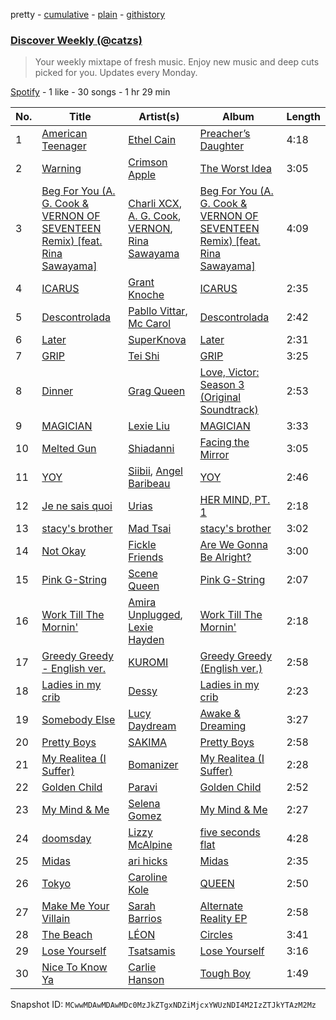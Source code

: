 pretty - [cumulative](/playlists/cumulative/37i9dQZEVXcJR8Ys0NBejf.md) - [plain](/playlists/plain/37i9dQZEVXcJR8Ys0NBejf) - [githistory](https://github.githistory.xyz/mackorone/spotify-playlist-archive/blob/main/playlists/plain/37i9dQZEVXcJR8Ys0NBejf)

### [Discover Weekly \(@catzs\)](https://open.spotify.com/playlist/37i9dQZEVXcJR8Ys0NBejf)

> Your weekly mixtape of fresh music\. Enjoy new music and deep cuts picked for you\. Updates every Monday.

[Spotify](https://open.spotify.com/user/spotify) - 1 like - 30 songs - 1 hr 29 min

| No. | Title | Artist(s) | Album | Length |
|---|---|---|---|---|
| 1 | [American Teenager](https://open.spotify.com/track/4ltqfN12ohaVZdM6C45gMg) | [Ethel Cain](https://open.spotify.com/artist/0avMDS4HyoCEP6RqZJWpY2) | [Preacher’s Daughter](https://open.spotify.com/album/3WmujGwOS0ANHkJRnMH6n8) | 4:18 |
| 2 | [Warning](https://open.spotify.com/track/0Q9GlyZ2hfTcT9YOqRFssX) | [Crimson Apple](https://open.spotify.com/artist/6ie9S7zyP97Bkk1srzHNGa) | [The Worst Idea](https://open.spotify.com/album/0z2qexAlexCdoNIdxs83A7) | 3:05 |
| 3 | [Beg For You \(A\. G\. Cook & VERNON OF SEVENTEEN Remix\) \[feat\. Rina Sawayama\]](https://open.spotify.com/track/3teT4GffWtZUYQVmUwL14d) | [Charli XCX](https://open.spotify.com/artist/25uiPmTg16RbhZWAqwLBy5), [A\. G\. Cook](https://open.spotify.com/artist/335TWGWGFan4vaacJzSiU8), [VERNON](https://open.spotify.com/artist/2Y34b9AOK30zXgL7cAH4NG), [Rina Sawayama](https://open.spotify.com/artist/2KEqzdPS7M5YwGmiuPTdr5) | [Beg For You \(A\. G\. Cook & VERNON OF SEVENTEEN Remix\) \[feat\. Rina Sawayama\]](https://open.spotify.com/album/6snPKZGUbpydW2XJu9ievq) | 4:09 |
| 4 | [ICARUS](https://open.spotify.com/track/4flE50KratI5sjuZfrAYyi) | [Grant Knoche](https://open.spotify.com/artist/4uLexEsM3MDb1sermSib4J) | [ICARUS](https://open.spotify.com/album/0bhuvwiK7RLxQnVYzQ5geL) | 2:35 |
| 5 | [Descontrolada](https://open.spotify.com/track/35ILpvFvH8u8dVfjG2txtw) | [Pabllo Vittar](https://open.spotify.com/artist/6tzRZ39aZlNqlUzQlkuhDV), [Mc Carol](https://open.spotify.com/artist/78jcF59aMpz63E2TYmntws) | [Descontrolada](https://open.spotify.com/album/2j7lcwySLJb1KyihQby99X) | 2:42 |
| 6 | [Later](https://open.spotify.com/track/7J0DVAeu2BtR0J1htWL9lt) | [SuperKnova](https://open.spotify.com/artist/7om8BpNIYHtacdW2rDVHuD) | [Later](https://open.spotify.com/album/1dvQGUv13eMzYR9dnn3ZzT) | 2:31 |
| 7 | [GRIP](https://open.spotify.com/track/4LdLUX64qwHYyaN5hP4UlJ) | [Tei Shi](https://open.spotify.com/artist/1xcMOgFUM1IYZE22YjCvsL) | [GRIP](https://open.spotify.com/album/0R35mNrWcjWwqR1N53pwkC) | 3:25 |
| 8 | [Dinner](https://open.spotify.com/track/29BqG5QWNQ812jFontF5yJ) | [Grag Queen](https://open.spotify.com/artist/6Q5YqxLl13ULqA5orHJotR) | [Love, Victor: Season 3 \(Original Soundtrack\)](https://open.spotify.com/album/19xxnBkkYArMHavIT1c2Hr) | 2:53 |
| 9 | [MAGICIAN](https://open.spotify.com/track/4vQn2xckwjtCkRhHSrVU30) | [Lexie Liu](https://open.spotify.com/artist/6fs2or0cKLEM2xohWq8SoX) | [MAGICIAN](https://open.spotify.com/album/48eUwPWSD6h7xWafjPCKId) | 3:33 |
| 10 | [Melted Gun](https://open.spotify.com/track/3LNJ1NOMmjJSTrSQc0leNF) | [Shiadanni](https://open.spotify.com/artist/0rlfFJnG8VDKDqHWbuuQtP) | [Facing the Mirror](https://open.spotify.com/album/6ozSc8V6DDauP91vO1S78T) | 3:05 |
| 11 | [YOY](https://open.spotify.com/track/4eR1H49eetim2UA5BdGY4C) | [Siibii](https://open.spotify.com/artist/5xIv9tG1tb1tBj3PsjIqgi), [Angel Baribeau](https://open.spotify.com/artist/0FPslk0bbQhxrwwzf9hOq4) | [YOY](https://open.spotify.com/album/74sgQpZotn5fFzZ7LFMO67) | 2:46 |
| 12 | [Je ne sais quoi](https://open.spotify.com/track/789gHumetKnbAJhFMBjMWj) | [Urias](https://open.spotify.com/artist/6BXiBj4eAZsiynbcmSRHUs) | [HER MIND, PT\. 1](https://open.spotify.com/album/5ELO3riWbb2MbJyZYilN7D) | 2:18 |
| 13 | [stacy's brother](https://open.spotify.com/track/7aTXnk6qGF8d4pZ51zDcaQ) | [Mad Tsai](https://open.spotify.com/artist/5C2iFRY2UldL2hv9THw4aB) | [stacy's brother](https://open.spotify.com/album/3T3XGndYk7rJWwYJZLvS68) | 3:02 |
| 14 | [Not Okay](https://open.spotify.com/track/3rL5lxfJYdzy0w1tAdg54C) | [Fickle Friends](https://open.spotify.com/artist/1nhSLEYdoBHG6cJ8NDwoF1) | [Are We Gonna Be Alright?](https://open.spotify.com/album/7yiV2Rrb9NK4WeyEioKjP5) | 3:00 |
| 15 | [Pink G\-String](https://open.spotify.com/track/1uAXWqVuVOSDqE4lJvY4Ae) | [Scene Queen](https://open.spotify.com/artist/6WandyxeDxlcOTwxtnTKP4) | [Pink G\-String](https://open.spotify.com/album/5Y4VHqeyqlnPIHlK0zfso3) | 2:07 |
| 16 | [Work Till The Mornin'](https://open.spotify.com/track/6w3sWAe60ttYcvEFqeY4VS) | [Amira Unplugged](https://open.spotify.com/artist/0coT4iPur5wTaug3pMh6Vf), [Lexie Hayden](https://open.spotify.com/artist/6zYd6Vq5ssXgIhxm1DTGWh) | [Work Till The Mornin'](https://open.spotify.com/album/4JgS75EKLl554ZFX0j71Kz) | 2:18 |
| 17 | [Greedy Greedy \- English ver.](https://open.spotify.com/track/0azggS66exozKNhgOkTSbV) | [KUROMI](https://open.spotify.com/artist/1nah1bp3mzMd4FhMUxhU4d) | [Greedy Greedy \(English ver.\)](https://open.spotify.com/album/4wZ4Ivy2Qqpnghr5bowHur) | 2:58 |
| 18 | [Ladies in my crib](https://open.spotify.com/track/3R4QY5uaYtqLOV8Lt6Pohv) | [Dessy](https://open.spotify.com/artist/4OgkzOe0psje8oWv4n0ATj) | [Ladies in my crib](https://open.spotify.com/album/2xzKJASkrrVLhl3yhuhjVj) | 2:23 |
| 19 | [Somebody Else](https://open.spotify.com/track/676H90tYwz6S3vQw643ZGy) | [Lucy Daydream](https://open.spotify.com/artist/0RQEMnWcCrVW4vkPFbAVsg) | [Awake & Dreaming](https://open.spotify.com/album/7mrAOwvegT4oMij1p23pBE) | 3:27 |
| 20 | [Pretty Boys](https://open.spotify.com/track/5K5RpOdJ0c8gd5sbDxxcEK) | [SAKIMA](https://open.spotify.com/artist/2tg1rWk2rWaltTk0baRjRu) | [Pretty Boys](https://open.spotify.com/album/0w08DJAH95mbwvAEUc5DUk) | 2:58 |
| 21 | [My Realitea \(I Suffer\)](https://open.spotify.com/track/04dcHF2uNqIO42RKCnZWNy) | [Bomanizer](https://open.spotify.com/artist/4xiFlbiuNBgeUwkWO7rn6m) | [My Realitea \(I Suffer\)](https://open.spotify.com/album/2irResE5a3jOm2prXYwwBM) | 2:28 |
| 22 | [Golden Child](https://open.spotify.com/track/7GkVUzfruToUahCBk8GW0r) | [Paravi](https://open.spotify.com/artist/3hu0zovv9ZERrUy09lIsTH) | [Golden Child](https://open.spotify.com/album/1yt8iYtXCRNw6W3gThI3Pz) | 2:52 |
| 23 | [My Mind & Me](https://open.spotify.com/track/0XER3HPMx223xWaAgNKp4Y) | [Selena Gomez](https://open.spotify.com/artist/0C8ZW7ezQVs4URX5aX7Kqx) | [My Mind & Me](https://open.spotify.com/album/5quJSeTB33tFzfp2EZx9z5) | 2:27 |
| 24 | [doomsday](https://open.spotify.com/track/4WjxtORnwPavm5PDsAWJEc) | [Lizzy McAlpine](https://open.spotify.com/artist/1GmsPCcpKgF9OhlNXjOsbS) | [five seconds flat](https://open.spotify.com/album/68L5xVV9wydotfDXEik7eD) | 4:28 |
| 25 | [Midas](https://open.spotify.com/track/54hhLiIkQmKvoF3WtakcQk) | [ari hicks](https://open.spotify.com/artist/7kBSIXnl2HuGLcA0RZ8T9Z) | [Midas](https://open.spotify.com/album/0ZVinMifIaIicM53K91vs7) | 2:35 |
| 26 | [Tokyo](https://open.spotify.com/track/4ML8cSuk6T0dFFbgfY0BiA) | [Caroline Kole](https://open.spotify.com/artist/3kmXbS3akWikVvZNGpYEvu) | [QUEEN](https://open.spotify.com/album/2JIKEfeHQDXIdlcV70tCWu) | 2:50 |
| 27 | [Make Me Your Villain](https://open.spotify.com/track/0GtWrjVdtl44MgjqIqE0Ms) | [Sarah Barrios](https://open.spotify.com/artist/0HJsX1aTdgG1VDIRDiseSJ) | [Alternate Reality EP](https://open.spotify.com/album/1QiO3tVfYlAEj6MFDgii34) | 2:58 |
| 28 | [The Beach](https://open.spotify.com/track/55rbXAKHQNtHe0AdkCWS1R) | [LÉON](https://open.spotify.com/artist/4SqTiwOEdYrNayaGMkc7ia) | [Circles](https://open.spotify.com/album/7tbUp2NTr7CxIgIF04Kf5U) | 3:41 |
| 29 | [Lose Yourself](https://open.spotify.com/track/50BCSiudZXPTLHWkQzulII) | [Tsatsamis](https://open.spotify.com/artist/3z2RaxEObO8hXkvmG5xou0) | [Lose Yourself](https://open.spotify.com/album/31uaGLLLoSZcNLRjFviWfk) | 3:16 |
| 30 | [Nice To Know Ya](https://open.spotify.com/track/688Kg2VZtd2u2krArhVm13) | [Carlie Hanson](https://open.spotify.com/artist/3mPc8WGusz2XF3Tvs3AKCR) | [Tough Boy](https://open.spotify.com/album/7cHOGdyjoxS0Ou57ax4Fws) | 1:49 |

Snapshot ID: `MCwwMDAwMDAwMDc0MzJkZTgxNDZiMjcxYWUzNDI4M2IzZTJkYTAzM2Mz`
